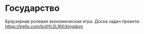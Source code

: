 Государство
===========

Браузерная ролевая экономическая игра.
Доска задач проекта: https://trello.com/b/dYc2L9lX/kingdom
